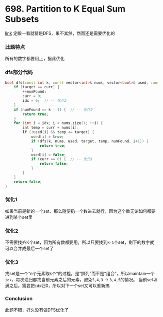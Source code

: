 # 698. Partition to K Equal Sum Subsets

[link](https://leetcode.com/problems/partition-to-k-equal-sum-subsets/description/) 定眼一看就猜是DFS，果不其然，然而还是需要优化的

### 此题特点
所有的数字都要用上，据此优化

### dfs部分代码
```c++
bool dfs(const int k, const vector<int>& nums, vector<bool>& used, const int target, int curr, int numFound, int idx) {
    if (target == curr) {
        ++numFound;
        curr = 0;
        idx = 0;  // -- 优化3
    }
    if (numFound == k - 1) {  // -- 优化2
        return true;
    }
    for (int i = idx; i < nums.size(); ++i) {
        int temp = curr + nums[i];
        if (!used[i] && temp <= target) {
            used[i] = true;
            if (dfs(k, nums, used, target, temp, numFound, i+1)) {
                return true;
            }
            used[i] = false;
            if (curr == 0) {  // -- 优化1
                return false;
            }
        }
    }
    return false;
}
```
### 优化1
如果当前是新的一个set，那么随便扔一个数进去就行，因为这个数无论如何都要进到某个set里

### 优化2
不需要找齐K个set，因为所有数都要用，所以只要找到`K-1`个set，剩下的数字就可以合并成最后一个set了

### 优化3
找set是一个“n个元素取k个”的过程，是“排列”而不是“组合”，所以maintain一个`idx`，每次递归都找当前元素之后的元素，避免`5,4,3` -> `3,4,5`的情况。
当前set填满之后，需要把`idx`归0，所以对下一个set又可以重新搞

### Conclusion
此题不错，好久没有做DFS优化了
